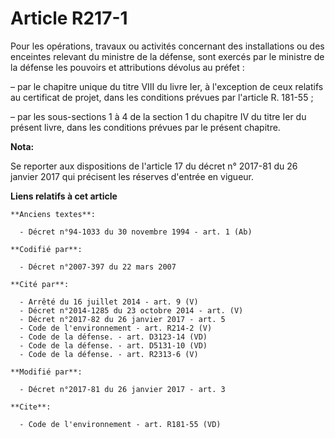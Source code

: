 # Article R217-1

Pour les opérations, travaux ou activités concernant des installations ou des enceintes relevant du ministre de la défense,
sont exercés par le ministre de la défense les pouvoirs et attributions dévolus au préfet :

– par le chapitre unique du titre VIII du livre Ier, à l'exception de ceux relatifs au certificat de projet, dans les
conditions prévues par l'article R. 181-55 ;

– par les sous-sections 1 à 4 de la section 1 du chapitre IV du titre Ier du présent livre, dans les conditions prévues par
le présent chapitre.

**Nota:**

Se reporter aux dispositions de l'article 17 du décret n° 2017-81 du 26 janvier 2017 qui précisent les réserves d'entrée en
vigueur.

**Liens relatifs à cet article**

	**Anciens textes**:

	  - Décret n°94-1033 du 30 novembre 1994 - art. 1 (Ab)

	**Codifié par**:

	  - Décret n°2007-397 du 22 mars 2007

	**Cité par**:

	  - Arrêté du 16 juillet 2014 - art. 9 (V)
	  - Décret n°2014-1285 du 23 octobre 2014 - art. (V)
	  - Décret n°2017-82 du 26 janvier 2017 - art. 5
	  - Code de l'environnement - art. R214-2 (V)
	  - Code de la défense. - art. D3123-14 (VD)
	  - Code de la défense. - art. D5131-10 (VD)
	  - Code de la défense. - art. R2313-6 (V)

	**Modifié par**:

	  - Décret n°2017-81 du 26 janvier 2017 - art. 3

	**Cite**:

	  - Code de l'environnement - art. R181-55 (VD)
